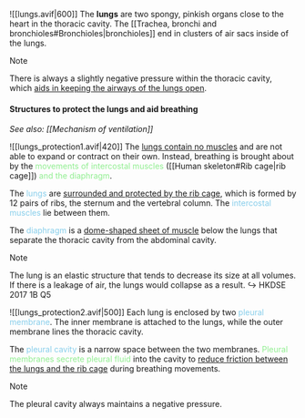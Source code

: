 ![[lungs.avif|600]]
The **lungs** are two spongy, pinkish organs close to the heart in the thoracic cavity. The [[Trachea, bronchi and bronchioles#Bronchioles|bronchioles]] end in clusters of air sacs inside of the lungs.

> [!note]
> There is always a slightly negative pressure within the thoracic cavity, which <u>aids in keeping the airways of the lungs open</u>.

#### Structures to protect the lungs and aid breathing
*See also: [[Mechanism of ventilation]]*

![[lungs_protection1.avif|420]]
The <u>lungs contain no muscles</u> and are not able to expand or contract on their own. Instead, breathing is brought about by the <span style="color: lightgreen">movements of intercostal muscles</span> ([[Human skeleton#Rib cage|rib cage]]) <span style="color: lightgreen">and the diaphragm</span>.

The <span style="color: skyblue">lungs</span> are <u>surrounded and protected by the rib cage</u>, which is formed by 12 pairs of ribs, the sternum and the vertebral column. The <span style="color: skyblue">intercostal muscles</span> lie between them.

The <span style="color: skyblue">diaphragm</span> is a <u>dome-shaped sheet of muscle</u> below the lungs that separate the thoracic cavity from the abdominal cavity.

> [!note]
> The lung is an elastic structure that tends to decrease its size at all volumes. If there is a leakage of air, the lungs would collapse as a result.
> ↪️ HKDSE 2017 1B Q5

![[lungs_protection2.avif|500]]
Each lung is enclosed by two <span style="color: skyblue">pleural membrane</span>. The inner membrane is attached to the lungs, while the outer membrane lines the thoracic cavity.

The <span style="color: skyblue">pleural cavity</span> is a narrow space between the two membranes. <span style="color: lightgreen">Pleural membranes secrete pleural fluid</span> into the cavity to <u>reduce friction between the lungs and the rib cage</u> during breathing movements.

> [!note]
> The pleural cavity always maintains a negative pressure.


